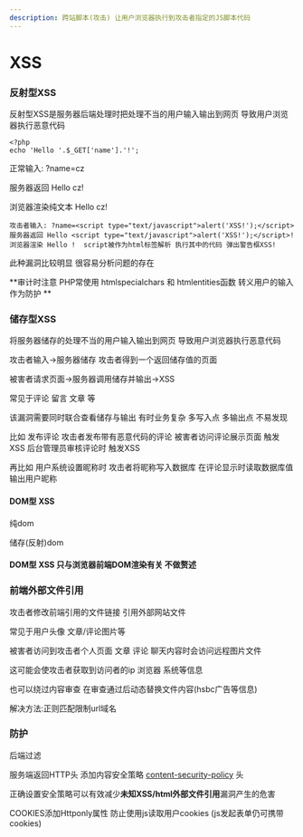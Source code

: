 ```yaml
---
description: 跨站脚本(攻击) 让用户浏览器执行到攻击者指定的JS脚本代码
---
```


# XSS

### 反射型XSS

反射型XSS是服务器后端处理时把处理不当的用户输入输出到网页 导致用户浏览器执行恶意代码

```
<?php
echo 'Hello '.$_GET['name'].'!';
```

正常输入: ?name=cz

服务器返回 Hello cz!

浏览器渲染纯文本 Hello cz! 

```
攻击者输入: ?name=<script type="text/javascript">alert('XSS!');</script>
服务器返回 Hello <script type="text/javascript">alert('XSS!');</script>!
浏览器渲染 Hello !  script被作为html标签解析 执行其中的代码 弹出警告框XSS!
```

此种漏洞比较明显 很容易分析问题的存在

**审计时注意 PHP常使用 htmlspecialchars 和 htmlentities函数 转义用户的输入作为防护 **

### 储存型XSS

将服务器储存的处理不当的用户输入输出到网页 导致用户浏览器执行恶意代码

攻击者输入->服务器储存 攻击者得到一个返回储存值的页面

被害者请求页面->服务器调用储存并输出->XSS

常见于评论 留言 文章 等

该漏洞需要同时联合查看储存与输出 有时业务复杂 多写入点 多输出点 不易发现

比如 发布评论 攻击者发布带有恶意代码的评论 被害者访问评论展示页面 触发XSS 后台管理员审核评论时 触发XSS

再比如 用户系统设置昵称时 攻击者将昵称写入数据库 在评论显示时读取数据库值输出用户昵称



#### DOM型 XSS

纯dom

储存(反射)dom

####  DOM型 XSS 只与浏览器前端DOM渲染有关 不做赘述

### 前端外部文件引用

攻击者修改前端引用的文件链接 引用外部网站文件

常见于用户头像 文章/评论图片等

被害者访问到攻击者个人页面 文章 评论 聊天内容时会访问远程图片文件

这可能会使攻击者获取到访问者的ip 浏览器 系统等信息

也可以绕过内容审查 在审查通过后动态替换文件内容(hsbc广告等信息)

解决方法:正则匹配限制url域名

### 防护

后端过滤

服务端返回HTTP头 添加内容安全策略 [content-security-policy](https://developer.mozilla.org/zh-CN/docs/Web/HTTP/Headers/Content-Security-Policy) 头

正确设置安全策略可以有效减少**未知XSS/html外部文件引用**漏洞产生的危害

COOKIES添加Httponly属性 防止使用js读取用户cookies (js发起表单仍可携带cookies)




